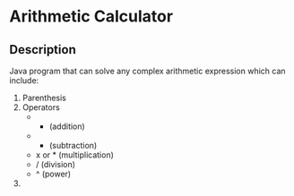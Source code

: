 # Arithmetic Calculator


## Description
Java program that can solve any complex arithmetic expression which can include:
1. Parenthesis
2. Operators
	* + (addition)
	* - (subtraction)
	* x or * (multiplication)
	* / (division)
	* ^ (power)
2.
